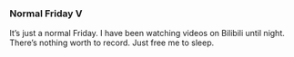 ### Normal Friday V
It’s just a normal Friday. I have been watching videos on Bilibili until night. There’s nothing worth to record. Just free me to sleep.
